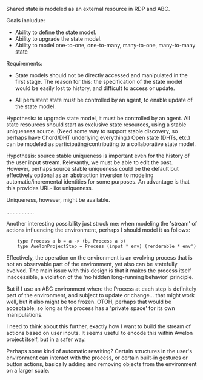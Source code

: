 

Shared state is modeled as an external resource in RDP and ABC. 

Goals includue:

* Ability to define the state model.
* Ability to upgrade the state model.
* Ability to model one-to-one, one-to-many, many-to-one, many-to-many state

Requirements:

* State models should not be directly accessed and manipulated in the first stage. The reason for this: the specification of the state model would be easily lost to history, and difficult to access or update.

* All persistent state must be controlled by an agent, to enable update of the state model.

Hypothesis: to upgrade state model, it must be controlled by an agent. All state resources should start as exclusive state resources, using a stable uniqueness source. (Need some way to support stable discovery, so perhaps have Chord/DHT underlying everything.) Open state (DHTs, etc.) can be modeled as participating/contributing to a collaborative state model.

Hypothesis: source stable uniqueness is important even for the history of the user input stream. Relevantly, we must be able to edit the past. However, perhaps source stable uniqueness could be the default but effectively optional as an abstraction inversion to modeling automatic/incremental identities for some purposes. An advantage is that this provides URL-like uniqueness.

Uniqueness, however, might be available. 

..................

Another interesting possibility just struck me: when modeling the 'stream' of actions influencing the environment, perhaps I should model it as follows:

        type Process a b = a -> (b, Process a b)
        type AwelonProjectStep = Process (input * env) (renderable * env')

Effectively, the operation on the environment is an evolving process that is not an observable part of the environment, yet also can be statefully evolved. The main issue with this design is that it makes the process itself inaccessible, a violation of the 'no hidden long-running behavior' principle.

But if I use an ABC environment where the Process at each step is definitely part of the environment, and subject to update or change... that might work well, but it also might be too frozen. OTOH, perhaps that would be acceptable, so long as the process has a 'private space' for its own manipulations.

I need to think about this further, exactly how I want to build the stream of actions based on user inputs. It seems useful to encode this within Awelon project itself, but in a safer way. 

Perhaps some kind of automatic rewriting? Certain structures in the user's environment can interact with the process, or certain built-in gestures or button actions, basically adding and removing objects from the environment on a larger scale.






